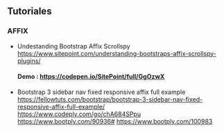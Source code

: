 ## Tutoriales

### AFFIX

* Undestanding Bootstrap Affix Scrollspy
  https://www.sitepoint.com/understanding-bootstraps-affix-scrollspy-plugins/
  #### Demo : https://codepen.io/SitePoint/full/GgOzwX

* Bootstrap 3 sidebar nav fixed responsive affix full example
  https://fellowtuts.com/bootstrap/bootstrap-3-sidebar-nav-fixed-responsive-affix-full-example/
  https://www.codeply.com/go/chA684SPpu
  https://www.bootply.com/90936#
  https://www.bootply.com/100983
